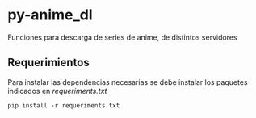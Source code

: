 # py-anime_dl
Funciones para descarga de series de anime, de distintos servidores

## **Requerimientos**
Para instalar las dependencias necesarias se debe instalar los paquetes indicados en _requeriments.txt_

``
  pip install -r requeriments.txt
``
